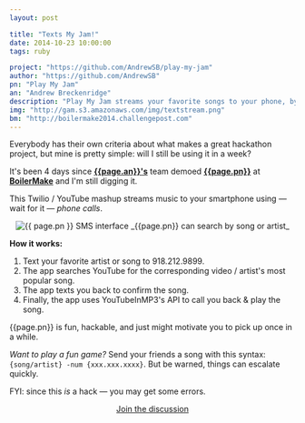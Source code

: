 ```yaml
---
layout: post

title: "Texts My Jam!"
date: 2014-10-23 10:00:00
tags: ruby

project: "https://github.com/AndrewSB/play-my-jam"
author: "https://github.com/AndrewSB"
pn: "Play My Jam"
an: "Andrew Breckenridge"
description: "Play My Jam streams your favorite songs to your phone, by actually calling you."
img: "http://gam.s3.amazonaws.com/img/textstream.png"
bm: "http://boilermake2014.challengepost.com"
---
```


Everybody has their own criteria about what makes a great hackathon project, but mine is pretty simple: will I still be using it in a week?

It's been 4 days since <strong><a href="{{ page.author }}" target="_blank" title="{{ page.an }} on GitHub">{{page.an}}'s</a></strong> team demoed <strong><a href="{{page.project}}" title="{{page.pn}} on GitHub" target="_blank">{{page.pn}}</a></strong> at <strong><a href="{{ page.bm }}" target="_blank" title="BoilerMake projects on ChallengePost">BoilerMake</a></strong> and I'm still digging it.

This Twilio / YouTube mashup streams music to your smartphone using &mdash; wait for it &mdash; _phone calls_.

<center><img src="{{page.img}}" class="demo" alt="{{ page.pn }} SMS interface">
_{{page.pn}} can search by song or artist_</center>



**How it works:**

1. Text your favorite artist or song to 918.212.9899.
2. The app searches YouTube for the corresponding video / artist's most popular song.
3. The app texts you back to confirm the song.
4. Finally, the app uses YouTubeInMP3's API to call you back & play the song.

{{page.pn}} is fun, hackable, and just might motivate you to pick up once in a while.

_Want to play a fun game?_ Send your friends a song with this syntax: `{song/artist} -num {xxx.xxx.xxxx}`. But be warned, things can escalate quickly.

FYI: since this _is_ a hack — you may get some errors.

<center><a href="{{ page.url }}#comments" class="btn btn-primary btn-comment" title="Discuss this issue of Git @ Me online">Join the discussion</a></center>
